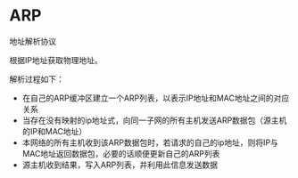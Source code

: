 # ARP

地址解析协议

根据IP地址获取物理地址。

解析过程如下：

- 在自己的ARP缓冲区建立一个ARP列表，以表示IP地址和MAC地址之间的对应关系
- 当存在没有映射的ip地址式，向同一子网的所有主机发送ARP数据包（源主机的IP和MAC地址）
- 本网络的所有主机收到该ARP数据包时，若请求的自己的ip地址，则将IP与MAC地址返回数据包，必要的话顺便更新自己的ARP列表
- 源主机收到结果，写入ARP列表，并利用此信息发送数据

